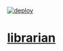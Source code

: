 [![deploy](https://github.com/lclem/librarian/actions/workflows/static.yml/badge.svg)](https://github.com/lclem/librarian/actions/workflows/static.yml)

# [librarian](https://lclem.github.io/librarian)
